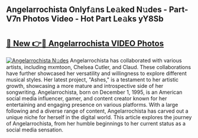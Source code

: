 ## Angelarrochista Onlyf𝚊ns Le𝚊ked N𝚞des - Part-V7n Photos Video - Hot Part Le𝚊ks yY8Sb

# <h2><a href="http://ab4446.deff.icu/?id=Angelarrochista">🔗 New 👉🔴 Angelarrochista VIDEO Photos</a></h2>

[![Angelarrochista N𝚞des](https://i.imgur.com/rIISA9y.gif)](http://ab4446.deff.icu/?id=Angelarrochista)
Angelarrochista has collaborated with various artists, including mxmtoon, Chelsea Cutler, and Claud. These collaborations have further showcased her versatility and willingness to explore different musical styles. Her latest project, "Ashes," is a testament to her artistic growth, showcasing a more mature and introspective side of her songwriting. Angelarrochista, born on December 1, 1995, is an American social media influencer, gamer, and content creator known for her entertaining and engaging presence on various platforms. With a large following and a diverse range of content, Angelarrochista has carved out a unique niche for herself in the digital world. This article explores the journey of Angelarrochista, from her humble beginnings to her current status as a social media sensation.
